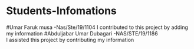# Students-Infomations

#Umar Faruk musa -Nas/Ste/19/1104
I contributed to this project by adding my information
#Abduljabar Umar Dubagari -NAS/STE/19/1186
I assisted this project by contributing my information